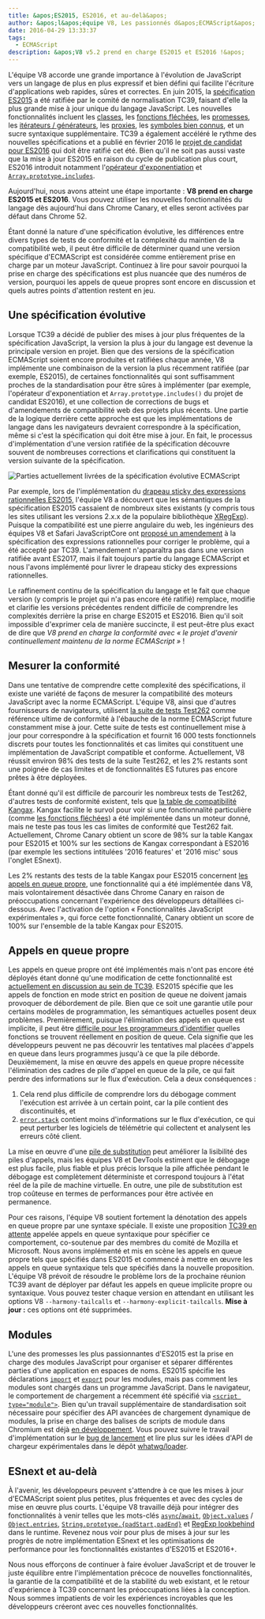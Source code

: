 ```yaml
---
title: &apos;ES2015, ES2016, et au-delà&apos;
author: &apos;l&apos;équipe V8, Les passionnés d&apos;ECMAScript&apos;
date: 2016-04-29 13:33:37
tags:
  - ECMAScript
description: &apos;V8 v5.2 prend en charge ES2015 et ES2016 !&apos;
---
```

L&apos;équipe V8 accorde une grande importance à l&apos;évolution de JavaScript vers un langage de plus en plus expressif et bien défini qui facilite l&apos;écriture d&apos;applications web rapides, sûres et correctes. En juin 2015, la [spécification ES2015](https://www.ecma-international.org/ecma-262/6.0/) a été ratifiée par le comité de normalisation TC39, faisant d&apos;elle la plus grande mise à jour unique du langage JavaScript. Les nouvelles fonctionnalités incluent les [classes](https://developer.mozilla.org/en-US/docs/Web/JavaScript/Reference/Classes), les [fonctions fléchées](https://developer.mozilla.org/en-US/docs/Web/JavaScript/Reference/Functions/Arrow_functions), les [promesses](https://developer.mozilla.org/en-US/docs/Web/JavaScript/Reference/Global_Objects/Promise), les [itérateurs / générateurs](https://developer.mozilla.org/en-US/docs/Web/JavaScript/Guide/Iterators_and_Generators), les [proxies](https://developer.mozilla.org/en-US/docs/Web/JavaScript/Reference/Global_Objects/Proxy), les [symboles bien connus](https://developer.mozilla.org/en-US/docs/Web/JavaScript/Reference/Global_Objects/Symbol#Well-known_symbols), et un sucre syntaxique supplémentaire. TC39 a également accéléré le rythme des nouvelles spécifications et a publié en février 2016 le [projet de candidat pour ES2016](https://tc39.es/ecma262/2016/) qui doit être ratifié cet été. Bien qu&apos;il ne soit pas aussi vaste que la mise à jour ES2015 en raison du cycle de publication plus court, ES2016 introduit notamment l&apos;[opérateur d&apos;exponentiation](https://developer.mozilla.org/en-US/docs/Web/JavaScript/Reference/Operators/Arithmetic_Operators#Exponentiation) et [`Array.prototype.includes`](https://developer.mozilla.org/en-US/docs/Web/JavaScript/Reference/Global_Objects/Array/includes).

<!--truncate-->
Aujourd&apos;hui, nous avons atteint une étape importante : **V8 prend en charge ES2015 et ES2016**. Vous pouvez utiliser les nouvelles fonctionnalités du langage dès aujourd&apos;hui dans Chrome Canary, et elles seront activées par défaut dans Chrome 52.

Étant donné la nature d&apos;une spécification évolutive, les différences entre divers types de tests de conformité et la complexité du maintien de la compatibilité web, il peut être difficile de déterminer quand une version spécifique d&apos;ECMAScript est considérée comme entièrement prise en charge par un moteur JavaScript. Continuez à lire pour savoir pourquoi la prise en charge des spécifications est plus nuancée que des numéros de version, pourquoi les appels de queue propres sont encore en discussion et quels autres points d&apos;attention restent en jeu.

## Une spécification évolutive

Lorsque TC39 a décidé de publier des mises à jour plus fréquentes de la spécification JavaScript, la version la plus à jour du langage est devenue la principale version en projet. Bien que des versions de la spécification ECMAScript soient encore produites et ratifiées chaque année, V8 implémente une combinaison de la version la plus récemment ratifiée (par exemple, ES2015), de certaines fonctionnalités qui sont suffisamment proches de la standardisation pour être sûres à implémenter (par exemple, l&apos;opérateur d&apos;exponentiation et `Array.prototype.includes()` du projet de candidat ES2016), et une collection de corrections de bugs et d&apos;amendements de compatibilité web des projets plus récents. Une partie de la logique derrière cette approche est que les implémentations de langage dans les navigateurs devraient correspondre à la spécification, même si c&apos;est la spécification qui doit être mise à jour. En fait, le processus d&apos;implémentation d&apos;une version ratifiée de la spécification découvre souvent de nombreuses corrections et clarifications qui constituent la version suivante de la spécification.

![Parties actuellement livrées de la spécification évolutive ECMAScript](/_img/modern-javascript/shipped-features.png)

Par exemple, lors de l&apos;implémentation du [drapeau sticky des expressions rationnelles ES2015](https://developer.mozilla.org/en-US/docs/Web/JavaScript/Reference/Global_Objects/RegExp/sticky), l&apos;équipe V8 a découvert que les sémantiques de la spécification ES2015 cassaient de nombreux sites existants (y compris tous les sites utilisant les versions 2.x.x de la populaire bibliothèque [XRegExp](https://github.com/slevithan/xregexp)). Puisque la compatibilité est une pierre angulaire du web, les ingénieurs des équipes V8 et Safari JavaScriptCore ont [proposé un amendement](https://github.com/tc39/ecma262/pull/511) à la spécification des expressions rationnelles pour corriger le problème, qui a été accepté par TC39. L&apos;amendement n&apos;apparaîtra pas dans une version ratifiée avant ES2017, mais il fait toujours partie du langage ECMAScript et nous l&apos;avons implémenté pour livrer le drapeau sticky des expressions rationnelles.

Le raffinement continu de la spécification du langage et le fait que chaque version (y compris le projet qui n&apos;a pas encore été ratifié) remplace, modifie et clarifie les versions précédentes rendent difficile de comprendre les complexités derrière la prise en charge ES2015 et ES2016. Bien qu&apos;il soit impossible d&apos;exprimer cela de manière succincte, il est peut-être plus exact de dire que _V8 prend en charge la conformité avec « le projet d&apos;avenir continuellement maintenu de la norme ECMAScript »_ !

## Mesurer la conformité

Dans une tentative de comprendre cette complexité des spécifications, il existe une variété de façons de mesurer la compatibilité des moteurs JavaScript avec la norme ECMAScript. L'équipe V8, ainsi que d'autres fournisseurs de navigateurs, utilisent [la suite de tests Test262](https://github.com/tc39/test262) comme référence ultime de conformité à l'ébauche de la norme ECMAScript future constamment mise à jour. Cette suite de tests est continuellement mise à jour pour correspondre à la spécification et fournit 16 000 tests fonctionnels discrets pour toutes les fonctionnalités et cas limites qui constituent une implémentation de JavaScript compatible et conforme. Actuellement, V8 réussit environ 98% des tests de la suite Test262, et les 2% restants sont une poignée de cas limites et de fonctionnalités ES futures pas encore prêtes à être déployées.

Étant donné qu'il est difficile de parcourir les nombreux tests de Test262, d'autres tests de conformité existent, tels que [la table de compatibilité Kangax](http://kangax.github.io/compat-table/ES2015/). Kangax facilite le survol pour voir si une fonctionnalité particulière (comme [les fonctions fléchées](https://developer.mozilla.org/en-US/docs/Web/JavaScript/Reference/Functions/Arrow_functions)) a été implémentée dans un moteur donné, mais ne teste pas tous les cas limites de conformité que Test262 fait. Actuellement, Chrome Canary obtient un score de 98% sur la table Kangax pour ES2015 et 100% sur les sections de Kangax correspondant à ES2016 (par exemple les sections intitulées '2016 features' et '2016 misc' sous l'onglet ESnext).

Les 2% restants des tests de la table Kangax pour ES2015 concernent [les appels en queue propre](http://www.2ality.com/2015/06/tail-call-optimization.html), une fonctionnalité qui a été implémentée dans V8, mais volontairement désactivée dans Chrome Canary en raison de préoccupations concernant l'expérience des développeurs détaillées ci-dessous. Avec l'activation de l'option « Fonctionnalités JavaScript expérimentales », qui force cette fonctionnalité, Canary obtient un score de 100% sur l'ensemble de la table Kangax pour ES2015.

## Appels en queue propre

Les appels en queue propre ont été implémentés mais n'ont pas encore été déployés étant donné qu'une modification de cette fonctionnalité est [actuellement en discussion au sein de TC39](https://github.com/tc39/proposal-ptc-syntax). ES2015 spécifie que les appels de fonction en mode strict en position de queue ne doivent jamais provoquer de débordement de pile. Bien que ce soit une garantie utile pour certains modèles de programmation, les sémantiques actuelles posent deux problèmes. Premièrement, puisque l'élimination des appels en queue est implicite, il peut être [difficile pour les programmeurs d'identifier](http://2ality.com/2015/06/tail-call-optimization.html#checking-whether-a-function-call-is-in-a-tail-position) quelles fonctions se trouvent réellement en position de queue. Cela signifie que les développeurs peuvent ne pas découvrir les tentatives mal placées d'appels en queue dans leurs programmes jusqu'à ce que la pile déborde. Deuxièmement, la mise en œuvre des appels en queue propre nécessite l'élimination des cadres de pile d'appel en queue de la pile, ce qui fait perdre des informations sur le flux d'exécution. Cela a deux conséquences :

1. Cela rend plus difficile de comprendre lors du débogage comment l'exécution est arrivée à un certain point, car la pile contient des discontinuités, et
2. [`error.stack`](https://developer.mozilla.org/en-US/docs/Web/JavaScript/Reference/Global_Objects/Error/Stack) contient moins d'informations sur le flux d'exécution, ce qui peut perturber les logiciels de télémétrie qui collectent et analysent les erreurs côté client.

La mise en œuvre d'une [pile de substitution](https://bugs.webkit.org/attachment.cgi?id=274472&action=review) peut améliorer la lisibilité des piles d'appels, mais les équipes V8 et DevTools estiment que le débogage est plus facile, plus fiable et plus précis lorsque la pile affichée pendant le débogage est complètement déterministe et correspond toujours à l'état réel de la pile de machine virtuelle. En outre, une pile de substitution est trop coûteuse en termes de performances pour être activée en permanence.

Pour ces raisons, l'équipe V8 soutient fortement la dénotation des appels en queue propre par une syntaxe spéciale. Il existe une proposition [TC39 en attente](https://github.com/tc39/proposal-ptc-syntax) appelée appels en queue syntaxique pour spécifier ce comportement, co-soutenue par des membres du comité de Mozilla et Microsoft. Nous avons implémenté et mis en scène les appels en queue propre tels que spécifiés dans ES2015 et commencé à mettre en œuvre les appels en queue syntaxique tels que spécifiés dans la nouvelle proposition. L'équipe V8 prévoit de résoudre le problème lors de la prochaine réunion TC39 avant de déployer par défaut les appels en queue implicite propre ou syntaxique. Vous pouvez tester chaque version en attendant en utilisant les options V8 `--harmony-tailcalls` et `--harmony-explicit-tailcalls`. **Mise à jour :** ces options ont été supprimées.

## Modules

L'une des promesses les plus passionnantes d'ES2015 est la prise en charge des modules JavaScript pour organiser et séparer différentes parties d'une application en espaces de noms. ES2015 spécifie les déclarations [`import`](https://developer.mozilla.org/en-US/docs/Web/JavaScript/Reference/Statements/import) et [`export`](https://developer.mozilla.org/en-US/docs/Web/JavaScript/Reference/Statements/export) pour les modules, mais pas comment les modules sont chargés dans un programme JavaScript. Dans le navigateur, le comportement de chargement a récemment été spécifié via [`<script type="module">`](https://blog.whatwg.org/js-modules). Bien qu'un travail supplémentaire de standardisation soit nécessaire pour spécifier des API avancées de chargement dynamique de modules, la prise en charge des balises de scripts de module dans Chromium est déjà [en développement](https://groups.google.com/a/chromium.org/d/msg/blink-dev/uba6pMr-jec/tXdg6YYPBAAJ). Vous pouvez suivre le travail d'implémentation sur le [bug de lancement](https://bugs.chromium.org/p/v8/issues/detail?id=1569) et lire plus sur les idées d'API de chargeur expérimentales dans le dépôt [whatwg/loader](https://github.com/whatwg/loader).

## ESnext et au-delà

À l'avenir, les développeurs peuvent s'attendre à ce que les mises à jour d'ECMAScript soient plus petites, plus fréquentes et avec des cycles de mise en œuvre plus courts. L'équipe V8 travaille déjà pour intégrer des fonctionnalités à venir telles que les mots-clés [`async`/`await`](https://github.com/tc39/ecmascript-asyncawait), [`Object.values`](https://developer.mozilla.org/en-US/docs/Web/JavaScript/Reference/Global_Objects/Object/values) / [`Object.entries`](https://developer.mozilla.org/en-US/docs/Web/JavaScript/Reference/Global_Objects/Object/entries), [`String.prototype.{padStart,padEnd}`](http://tc39.es/proposal-string-pad-start-end/) et [RegExp lookbehind](/blog/regexp-lookbehind-assertions) dans le runtime. Revenez nous voir pour plus de mises à jour sur les progrès de notre implémentation ESnext et les optimisations de performance pour les fonctionnalités existantes d'ES2015 et ES2016+.

Nous nous efforçons de continuer à faire évoluer JavaScript et de trouver le juste équilibre entre l'implémentation précoce de nouvelles fonctionnalités, la garantie de la compatibilité et de la stabilité du web existant, et le retour d'expérience à TC39 concernant les préoccupations liées à la conception. Nous sommes impatients de voir les expériences incroyables que les développeurs créeront avec ces nouvelles fonctionnalités.
